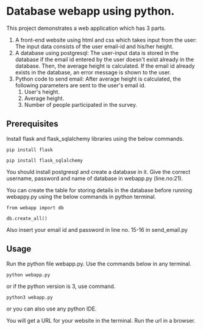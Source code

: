 # Database webapp using python.

This project demonstrates a web application which has 3 parts.
1. A front-end website using html and css which takes input from the user:
   The input data consists of the user email-id and his/her height.
2. A database using postgresql:
   The user-input data is stored in the database if the email id entered by the user doesn't exist
   already in the database. Then, the average height is calculated. If the email id already exists 
   in the database, an error message is shown to the user.
3. Python code to send email: After average height is calculated, the following parameters are sent
   to the user's email id.
   1. User's height.
   2. Average height.
   3. Number of people participated in the survey.

## Prerequisites

Install flask and flask_sqlalchemy libraries using the below commands.

````
pip install flask

````

````
pip install flask_sqlalchemy

````

You should install postgresql and create a database in it. Give the correct username, password and name of database in webapp.py (line.no:21).

You can create the table for storing details in the database before running webappy.py using the below commands in python terminal.

````
from webapp import db

````

````
db.create_all()

````

Also insert your email id and password in line no. 15-16 in send_email.py

## Usage

Run the python file webapp.py. Use the commands below in any terminal.

````
python webapp.py

````
or if the python version is 3, use command.

````
python3 webapp.py

````
or you can also use any python IDE.

You will get a URL for your website in the terminal. Run the url in a browser.
